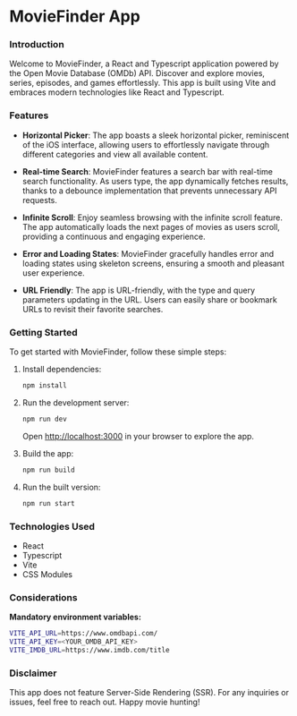 # MovieFinder App

### Introduction

Welcome to MovieFinder, a React and Typescript application powered by the Open Movie Database (OMDb) API. Discover and explore movies, series, episodes, and games effortlessly. This app is built using Vite and embraces modern technologies like React and Typescript.

### Features

- **Horizontal Picker**: The app boasts a sleek horizontal picker, reminiscent of the iOS interface, allowing users to effortlessly navigate through different categories and view all available content.

- **Real-time Search**: MovieFinder features a search bar with real-time search functionality. As users type, the app dynamically fetches results, thanks to a debounce implementation that prevents unnecessary API requests.

- **Infinite Scroll**: Enjoy seamless browsing with the infinite scroll feature. The app automatically loads the next pages of movies as users scroll, providing a continuous and engaging experience.

- **Error and Loading States**: MovieFinder gracefully handles error and loading states using skeleton screens, ensuring a smooth and pleasant user experience.

- **URL Friendly**: The app is URL-friendly, with the type and query parameters updating in the URL. Users can easily share or bookmark URLs to revisit their favorite searches.

### Getting Started

To get started with MovieFinder, follow these simple steps:

1. Install dependencies:

   ```bash
   npm install
   ```

2. Run the development server:

   ```bash
   npm run dev
   ```

   Open [http://localhost:3000](http://localhost:3000) in your browser to explore the app.

3. Build the app:

   ```bash
   npm run build
   ```

4. Run the built version:

   ```bash
   npm run start
   ```

### Technologies Used

- React
- Typescript
- Vite
- CSS Modules

### Considerations

**Mandatory environment variables:**

```bash
VITE_API_URL=https://www.omdbapi.com/
VITE_API_KEY=<YOUR_OMDB_API_KEY>
VITE_IMDB_URL=https://www.imdb.com/title
```

### Disclaimer

This app does not feature Server-Side Rendering (SSR). For any inquiries or issues, feel free to reach out. Happy movie hunting!
